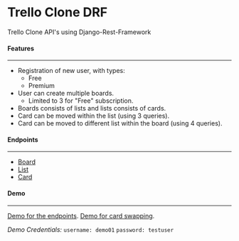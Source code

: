 # Trello Clone DRF
Trello Clone API's using Django-Rest-Framework

#### Features
---
 * Registration of new user, with types:
   * Free
   * Premium
  * User can create multiple boards.
    * Limited to 3 for "Free" subscription.
 * Boards consists of lists and lists consists of cards.
 * Card can be moved within the list (using 3 queries).
 * Card can be moved to different list within the board (using 4 queries).

#### Endpoints
---
 * [Board](http://trello-clone-drf.herokuapp.com/board/)
 * [List](http://trello-clone-drf.herokuapp.com/list/)
 * [Card](http://trello-clone-drf.herokuapp.com/card/)

#### Demo
---
[Demo for the endpoints](http://trello-clone-drf.herokuapp.com/).
[Demo for card swapping](http://trello-clone-drf.herokuapp.com/swap-demo/).

*Demo Credentials:*
`username: demo01`
`password: testuser`

